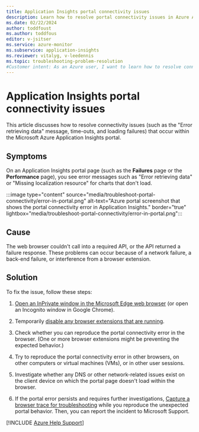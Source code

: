 ```yaml
---
title: Application Insights portal connectivity issues
description: Learn how to resolve portal connectivity issues in Azure Application Insights, such as data retrieval problems, network failures, and back-end failures.
ms.date: 02/22/2024
author: toddfoust
ms.author: toddfous
editor: v-jsitser
ms.service: azure-monitor
ms.subservice: application-insights
ms.reviewer: vitalyg, v-leedennis
ms.topic: troubleshooting-problem-resolution
#Customer intent: As an Azure user, I want to learn how to resolve connectivity errors in the Application Insights portal so that I can use Application Insights successfully.
---
```

# Application Insights portal connectivity issues

This article discusses how to resolve connectivity issues (such as the "Error retrieving data" message, time-outs, and loading failures) that occur within the Microsoft Azure Application Insights portal.

## Symptoms

On an Application Insights portal page (such as the **Failures** page or the **Performance** page), you see error messages such as "Error retrieving data" or "Missing localization resource" for charts that don't load.

:::image type="content" source="media/troubleshoot-portal-connectivity/error-in-portal.png" alt-text="Azure portal screenshot that shows the portal connectivity error in Application Insights." border="true" lightbox="media/troubleshoot-portal-connectivity/error-in-portal.png":::

## Cause

The web browser couldn't call into a required API, or the API returned a failure response. These problems can occur because of a network failure, a back-end failure, or interference from a browser extension.

## Solution

To fix the issue, follow these steps:

1. [Open an InPrivate window in the Microsoft Edge web browser](https://support.microsoft.com/microsoft-edge/browse-inprivate-in-microsoft-edge-cd2c9a48-0bc4-b98e-5e46-ac40c84e27e2) (or open an Incognito window in Google Chrome).

1. Temporarily [disable any browser extensions that are running](https://support.microsoft.com/microsoft-edge/add-turn-off-or-remove-extensions-in-microsoft-edge-9c0ec68c-2fbc-2f2c-9ff0-bdc76f46b026).

1. Check whether you can reproduce the portal connectivity error in the browser. (One or more browser extensions might be preventing the expected behavior.)

1. Try to reproduce the portal connectivity error in other browsers, on other computers or virtual machines (VMs), or in other user sessions.

1. Investigate whether any DNS or other network-related issues exist on the client device on which the portal page doesn't load within the browser.

1. If the portal error persists and requires further investigations, [Capture a browser trace for troubleshooting](/azure/azure-portal/capture-browser-trace) while you reproduce the unexpected portal behavior. Then, you can report the incident to Microsoft Support.

[!INCLUDE [Azure Help Support](../../../includes/azure-help-support.md)]

